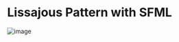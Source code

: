 <h1>Lissajous Pattern with SFML</h1>

![image](https://github.com/ardab-0/Lissajous/assets/36714091/77caff9a-8b8a-464b-86ad-f8602c266fe7)
